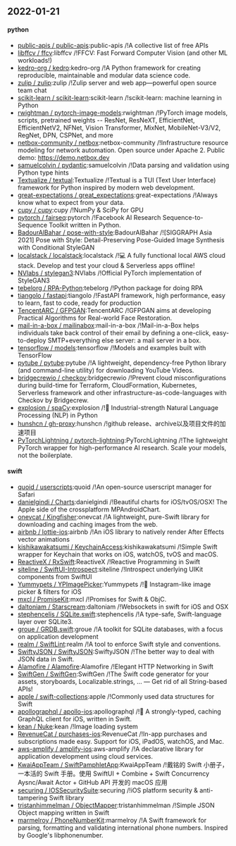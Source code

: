 ## 2022-01-21

#### python
* [public-apis / public-apis](https://github.com/public-apis/public-apis):public-apis /!A collective list of free APIs
* [libffcv / ffcv](https://github.com/libffcv/ffcv):libffcv /!FFCV: Fast Forward Computer Vision (and other ML workloads!)
* [kedro-org / kedro](https://github.com/kedro-org/kedro):kedro-org /!A Python framework for creating reproducible, maintainable and modular data science code.
* [zulip / zulip](https://github.com/zulip/zulip):zulip /!Zulip server and web app—powerful open source team chat
* [scikit-learn / scikit-learn](https://github.com/scikit-learn/scikit-learn):scikit-learn /!scikit-learn: machine learning in Python
* [rwightman / pytorch-image-models](https://github.com/rwightman/pytorch-image-models):rwightman /!PyTorch image models, scripts, pretrained weights -- ResNet, ResNeXT, EfficientNet, EfficientNetV2, NFNet, Vision Transformer, MixNet, MobileNet-V3/V2, RegNet, DPN, CSPNet, and more
* [netbox-community / netbox](https://github.com/netbox-community/netbox):netbox-community /!Infrastructure resource modeling for network automation. Open source under Apache 2. Public demo: https://demo.netbox.dev
* [samuelcolvin / pydantic](https://github.com/samuelcolvin/pydantic):samuelcolvin /!Data parsing and validation using Python type hints
* [Textualize / textual](https://github.com/Textualize/textual):Textualize /!Textual is a TUI (Text User Interface) framework for Python inspired by modern web development.
* [great-expectations / great_expectations](https://github.com/great-expectations/great_expectations):great-expectations /!Always know what to expect from your data.
* [cupy / cupy](https://github.com/cupy/cupy):cupy /!NumPy & SciPy for GPU
* [pytorch / fairseq](https://github.com/pytorch/fairseq):pytorch /!Facebook AI Research Sequence-to-Sequence Toolkit written in Python.
* [BadourAlBahar / pose-with-style](https://github.com/BadourAlBahar/pose-with-style):BadourAlBahar /![SIGGRAPH Asia 2021] Pose with Style: Detail-Preserving Pose-Guided Image Synthesis with Conditional StyleGAN
* [localstack / localstack](https://github.com/localstack/localstack):localstack /!💻
A fully functional local AWS cloud stack. Develop and test your cloud & Serverless apps offline!
* [NVlabs / stylegan3](https://github.com/NVlabs/stylegan3):NVlabs /!Official PyTorch implementation of StyleGAN3
* [tebelorg / RPA-Python](https://github.com/tebelorg/RPA-Python):tebelorg /!Python package for doing RPA
* [tiangolo / fastapi](https://github.com/tiangolo/fastapi):tiangolo /!FastAPI framework, high performance, easy to learn, fast to code, ready for production
* [TencentARC / GFPGAN](https://github.com/TencentARC/GFPGAN):TencentARC /!GFPGAN aims at developing Practical Algorithms for Real-world Face Restoration.
* [mail-in-a-box / mailinabox](https://github.com/mail-in-a-box/mailinabox):mail-in-a-box /!Mail-in-a-Box helps individuals take back control of their email by defining a one-click, easy-to-deploy SMTP+everything else server: a mail server in a box.
* [tensorflow / models](https://github.com/tensorflow/models):tensorflow /!Models and examples built with TensorFlow
* [pytube / pytube](https://github.com/pytube/pytube):pytube /!A lightweight, dependency-free Python library (and command-line utility) for downloading YouTube Videos.
* [bridgecrewio / checkov](https://github.com/bridgecrewio/checkov):bridgecrewio /!Prevent cloud misconfigurations during build-time for Terraform, CloudFormation, Kubernetes, Serverless framework and other infrastructure-as-code-languages with Checkov by Bridgecrew.
* [explosion / spaCy](https://github.com/explosion/spaCy):explosion /!💫
Industrial-strength Natural Language Processing (NLP) in Python
* [hunshcn / gh-proxy](https://github.com/hunshcn/gh-proxy):hunshcn /!github release、archive以及项目文件的加速项目
* [PyTorchLightning / pytorch-lightning](https://github.com/PyTorchLightning/pytorch-lightning):PyTorchLightning /!The lightweight PyTorch wrapper for high-performance AI research. Scale your models, not the boilerplate.

#### swift
* [quoid / userscripts](https://github.com/quoid/userscripts):quoid /!An open-source userscript manager for Safari
* [danielgindi / Charts](https://github.com/danielgindi/Charts):danielgindi /!Beautiful charts for iOS/tvOS/OSX! The Apple side of the crossplatform MPAndroidChart.
* [onevcat / Kingfisher](https://github.com/onevcat/Kingfisher):onevcat /!A lightweight, pure-Swift library for downloading and caching images from the web.
* [airbnb / lottie-ios](https://github.com/airbnb/lottie-ios):airbnb /!An iOS library to natively render After Effects vector animations
* [kishikawakatsumi / KeychainAccess](https://github.com/kishikawakatsumi/KeychainAccess):kishikawakatsumi /!Simple Swift wrapper for Keychain that works on iOS, watchOS, tvOS and macOS.
* [ReactiveX / RxSwift](https://github.com/ReactiveX/RxSwift):ReactiveX /!Reactive Programming in Swift
* [siteline / SwiftUI-Introspect](https://github.com/siteline/SwiftUI-Introspect):siteline /!Introspect underlying UIKit components from SwiftUI
* [Yummypets / YPImagePicker](https://github.com/Yummypets/YPImagePicker):Yummypets /!📸
Instagram-like image picker & filters for iOS
* [mxcl / PromiseKit](https://github.com/mxcl/PromiseKit):mxcl /!Promises for Swift & ObjC.
* [daltoniam / Starscream](https://github.com/daltoniam/Starscream):daltoniam /!Websockets in swift for iOS and OSX
* [stephencelis / SQLite.swift](https://github.com/stephencelis/SQLite.swift):stephencelis /!A type-safe, Swift-language layer over SQLite3.
* [groue / GRDB.swift](https://github.com/groue/GRDB.swift):groue /!A toolkit for SQLite databases, with a focus on application development
* [realm / SwiftLint](https://github.com/realm/SwiftLint):realm /!A tool to enforce Swift style and conventions.
* [SwiftyJSON / SwiftyJSON](https://github.com/SwiftyJSON/SwiftyJSON):SwiftyJSON /!The better way to deal with JSON data in Swift.
* [Alamofire / Alamofire](https://github.com/Alamofire/Alamofire):Alamofire /!Elegant HTTP Networking in Swift
* [SwiftGen / SwiftGen](https://github.com/SwiftGen/SwiftGen):SwiftGen /!The Swift code generator for your assets, storyboards, Localizable.strings, … — Get rid of all String-based APIs!
* [apple / swift-collections](https://github.com/apple/swift-collections):apple /!Commonly used data structures for Swift
* [apollographql / apollo-ios](https://github.com/apollographql/apollo-ios):apollographql /!📱
A strongly-typed, caching GraphQL client for iOS, written in Swift.
* [kean / Nuke](https://github.com/kean/Nuke):kean /!Image loading system
* [RevenueCat / purchases-ios](https://github.com/RevenueCat/purchases-ios):RevenueCat /!In-app purchases and subscriptions made easy. Support for iOS, iPadOS, watchOS, and Mac.
* [aws-amplify / amplify-ios](https://github.com/aws-amplify/amplify-ios):aws-amplify /!A declarative library for application development using cloud services.
* [KwaiAppTeam / SwiftPamphletApp](https://github.com/KwaiAppTeam/SwiftPamphletApp):KwaiAppTeam /!戴铭的 Swift 小册子，一本活的 Swift 手册。使用 SwiftUI + Combine + Swift Concurrency Aysnc/Await Actor + GitHub API 开发的 macOS 应用
* [securing / IOSSecuritySuite](https://github.com/securing/IOSSecuritySuite):securing /!iOS platform security & anti-tampering Swift library
* [tristanhimmelman / ObjectMapper](https://github.com/tristanhimmelman/ObjectMapper):tristanhimmelman /!Simple JSON Object mapping written in Swift
* [marmelroy / PhoneNumberKit](https://github.com/marmelroy/PhoneNumberKit):marmelroy /!A Swift framework for parsing, formatting and validating international phone numbers. Inspired by Google's libphonenumber.
